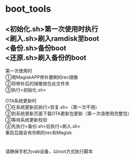 boot_tools
=
<初始化.sh>第一次使用时执行  
<刷入.sh>刷入ramdisk至boot  
<备份.sh>备份boot  
<还原.sh>刷入备份的boot  
-
第一次使用时  
①用MagiskAPP修补要刷的rec镜像  
②将修补后的镜像放在此文件夹  
③执行<初始化.sh>  

OTA系统更新时  
①在系统更新前执行<恢复.sh>（第一次不用）  
②到系统更新页面下载OTA更新包更新（第一次请使用完整包）  
③等待系统更新校验  
④先执行<备份.sh>后执行<刷入.sh>  
重启后就会有你刷的rec和Magisk
#
请确保手机为vab设备，以root方式执行脚本
